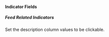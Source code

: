#### Indicator Fields
##### Feed Related Indicators
Set the description column values to be clickable. 
